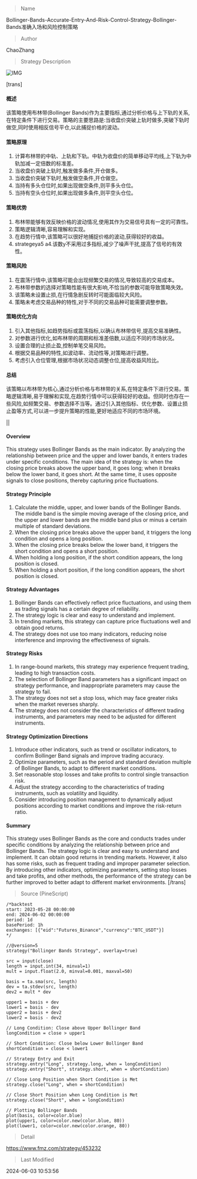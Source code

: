 
> Name

Bollinger-Bands-Accurate-Entry-And-Risk-Control-Strategy-Bollinger-Bands准确入场和风险控制策略

> Author

ChaoZhang

> Strategy Description

![IMG](https://www.fmz.com/upload/asset/1cdae69a3fca17dccf7.png)

[trans]
#### 概述
该策略使用布林带(Bollinger Bands)作为主要指标,通过分析价格与上下轨的关系,在特定条件下进行交易。策略的主要思路是:当收盘价突破上轨时做多,突破下轨时做空,同时使用相反信号平仓,以此捕捉价格的波动。

#### 策略原理
1. 计算布林带的中轨、上轨和下轨。中轨为收盘价的简单移动平均线,上下轨为中轨加减一定倍数的标准差。
2. 当收盘价突破上轨时,触发做多条件,开仓做多。
3. 当收盘价突破下轨时,触发做空条件,开仓做空。
4. 当持有多头仓位时,如果出现做空条件,则平多头仓位。
5. 当持有空头仓位时,如果出现做多条件,则平空头仓位。

#### 策略优势
1. 布林带能够有效反映价格的波动情况,使用其作为交易信号具有一定的可靠性。
2. 策略逻辑清晰,容易理解和实现。
3. 在趋势行情中,该策略可以很好地捕捉价格的波动,获得较好的收益。
4. strategeya5 a4.该数y不采用过多指标,减少了噪声干扰,提高了信号的有效性。

#### 策略风险
1. 在震荡行情中,该策略可能会出现频繁交易的情况,导致较高的交易成本。
2. 布林带参数的选择对策略性能有很大影响,不恰当的参数可能导致策略失效。
3. 该策略未设置止损,在行情急剧反转时可能面临较大风险。
4. 策略未考虑交易品种的特性,对于不同的交易品种可能需要调整参数。

#### 策略优化方向
1. 引入其他指标,如趋势指标或震荡指标,以确认布林带信号,提高交易准确性。
2. 对参数进行优化,如布林带的周期和标准差倍数,以适应不同的市场状况。
3. 设置合理的止损止盈,控制单笔交易风险。
4. 根据交易品种的特性,如波动率、流动性等,对策略进行调整。
5. 考虑引入仓位管理,根据市场状况动态调整仓位,提高收益风险比。

#### 总结
该策略以布林带为核心,通过分析价格与布林带的关系,在特定条件下进行交易。策略逻辑清晰,易于理解和实现,在趋势行情中可以获得较好的收益。但同时也存在一些风险,如频繁交易、参数选择不当等。通过引入其他指标、优化参数、设置止损止盈等方式,可以进一步提升策略的性能,更好地适应不同的市场环境。

|| 

#### Overview
This strategy uses Bollinger Bands as the main indicator. By analyzing the relationship between price and the upper and lower bands, it enters trades under specific conditions. The main idea of the strategy is: when the closing price breaks above the upper band, it goes long; when it breaks below the lower band, it goes short. At the same time, it uses opposite signals to close positions, thereby capturing price fluctuations.

#### Strategy Principle
1. Calculate the middle, upper, and lower bands of the Bollinger Bands. The middle band is the simple moving average of the closing price, and the upper and lower bands are the middle band plus or minus a certain multiple of standard deviations.
2. When the closing price breaks above the upper band, it triggers the long condition and opens a long position.
3. When the closing price breaks below the lower band, it triggers the short condition and opens a short position.
4. When holding a long position, if the short condition appears, the long position is closed.
5. When holding a short position, if the long condition appears, the short position is closed.

#### Strategy Advantages
1. Bollinger Bands can effectively reflect price fluctuations, and using them as trading signals has a certain degree of reliability.
2. The strategy logic is clear and easy to understand and implement.
3. In trending markets, this strategy can capture price fluctuations well and obtain good returns.
4. The strategy does not use too many indicators, reducing noise interference and improving the effectiveness of signals.

#### Strategy Risks
1. In range-bound markets, this strategy may experience frequent trading, leading to high transaction costs.
2. The selection of Bollinger Band parameters has a significant impact on strategy performance, and inappropriate parameters may cause the strategy to fail.
3. The strategy does not set a stop loss, which may face greater risks when the market reverses sharply.
4. The strategy does not consider the characteristics of different trading instruments, and parameters may need to be adjusted for different instruments.

#### Strategy Optimization Directions
1. Introduce other indicators, such as trend or oscillator indicators, to confirm Bollinger Band signals and improve trading accuracy.
2. Optimize parameters, such as the period and standard deviation multiple of Bollinger Bands, to adapt to different market conditions.
3. Set reasonable stop losses and take profits to control single transaction risk.
4. Adjust the strategy according to the characteristics of trading instruments, such as volatility and liquidity.
5. Consider introducing position management to dynamically adjust positions according to market conditions and improve the risk-return ratio.

#### Summary
This strategy uses Bollinger Bands as the core and conducts trades under specific conditions by analyzing the relationship between price and Bollinger Bands. The strategy logic is clear and easy to understand and implement. It can obtain good returns in trending markets. However, it also has some risks, such as frequent trading and improper parameter selection. By introducing other indicators, optimizing parameters, setting stop losses and take profits, and other methods, the performance of the strategy can be further improved to better adapt to different market environments.
[/trans]



> Source (PineScript)

``` pinescript
/*backtest
start: 2023-05-28 00:00:00
end: 2024-06-02 00:00:00
period: 1d
basePeriod: 1h
exchanges: [{"eid":"Futures_Binance","currency":"BTC_USDT"}]
*/

//@version=5
strategy("Bollinger Bands Strategy", overlay=true)

src = input(close)
length = input.int(34, minval=1)
mult = input.float(2.0, minval=0.001, maxval=50)

basis = ta.sma(src, length)
dev = ta.stdev(src, length)
dev2 = mult * dev

upper1 = basis + dev
lower1 = basis - dev
upper2 = basis + dev2
lower2 = basis - dev2

// Long Condition: Close above Upper Bollinger Band
longCondition = close > upper1

// Short Condition: Close below Lower Bollinger Band
shortCondition = close < lower1

// Strategy Entry and Exit
strategy.entry("Long", strategy.long, when = longCondition)
strategy.entry("Short", strategy.short, when = shortCondition)

// Close Long Position when Short Condition is Met
strategy.close("Long", when = shortCondition)

// Close Short Position when Long Condition is Met
strategy.close("Short", when = longCondition)

// Plotting Bollinger Bands
plot(basis, color=color.blue)
plot(upper1, color=color.new(color.blue, 80))
plot(lower1, color=color.new(color.orange, 80))

```

> Detail

https://www.fmz.com/strategy/453232

> Last Modified

2024-06-03 10:53:56
